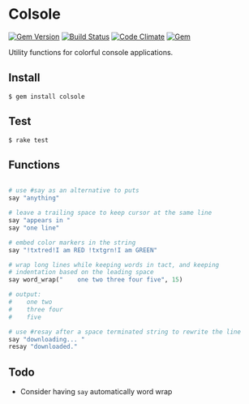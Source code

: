 Colsole
=======

[![Gem Version](https://badge.fury.io/rb/colsole.svg)](http://badge.fury.io/rb/colsole)
[![Build Status](https://travis-ci.org/DannyBen/colsole.svg?branch=master)](https://travis-ci.org/DannyBen/colsole)
[![Code Climate](https://codeclimate.com/github/DannyBen/colsole/badges/gpa.svg)](https://codeclimate.com/github/DannyBen/colsole)
[![Gem](https://img.shields.io/gem/dt/colsole.svg)](https://rubygems.org/gems/colsole)


Utility functions for colorful console applications.

## Install

	$ gem install colsole

## Test

	$ rake test

## Functions

```ruby

# use #say as an alternative to puts
say "anything"					

# leave a trailing space to keep cursor at the same line
say "appears in "
say "one line"

# embed color markers in the string
say "!txtred!I am RED !txtgrn!I am GREEN"

# wrap long lines while keeping words in tact, and keeping 
# indentation based on the leading space
say word_wrap("    one two three four five", 15)

# output:
#    one two
#    three four
#    five

# use #resay after a space terminated string to rewrite the line
say "downloading... "
resay "downloaded."
```

## Todo

- Consider having `say` automatically word wrap
